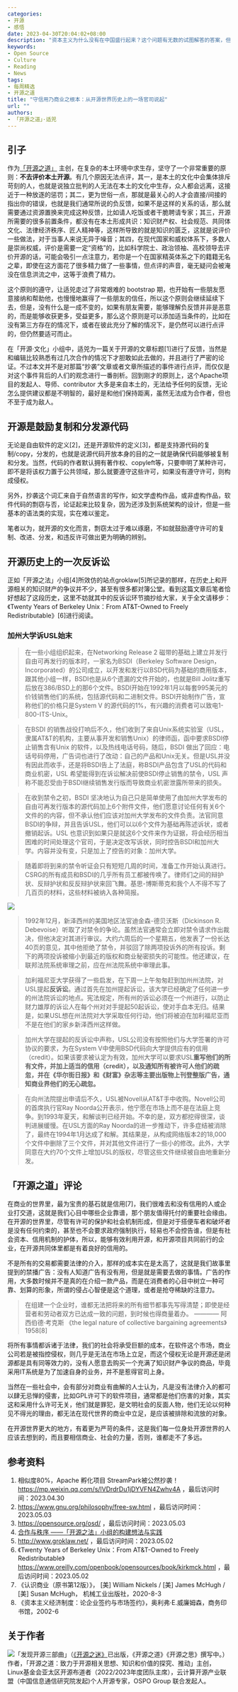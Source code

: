 ```yaml
---
categories:
- 开源
- 感悟
date: 2023-04-30T20:04:02+08:00
description: "资本主义为什么没有在中国盛行起来？这个问题有无数的试图解答的答案，但是历史是无法像计算机程序那样进行重演的，这也是科学不区分成功和失败，只有路径不同的原理所在。为什么那么多的开源项目失败了？作为非科学实验，我们需要紧盯着哪些成功的项目！它们在关键的决策方面做对了什么！当然这也不是否定了从失败中吸取教训，相反要更加强调和倡导。"
keywords:
- Open Source
- Culture
- Reading
- News
tags:
- 每周精选
- 开源之道
title: "守信用乃商业之根本：从开源世界历史上的一场官司说起"
url: ""
authors:
- 「开源之道」·适兕
---
```


## 引子

作为[「开源之道」](.) 主创，在复杂的本土环境中求生存，坚守了一个非常重要的原则：**不去评价本土开源**。有几个原因无法点评，其一，是本土的文化中会集体排斥苛刻的人，也就是说独立批判的人无法在本土的文化中生存，众人都会远离，这接近于一种放逐的惩罚；其二，更为世俗一点，那就是最关心的人才会直接/间接的指出你的错误，也就是我们通常所说的负反馈，如果不是这样的关系的话，那么就需要通过资源置换来完成这种反馈，比如请人吃饭或者干脆聘请专家；其三，开源所需要的很多前置条件，都没有在本土形成共识：知识财产权、社会规范、共同体文化、法律经济秩序、匠人精神等，这样所导致的就是知识的匮乏，这就是说评价一些做法，对于当事人来说无异于噪音；其四，在现代国家和威权体系下，多数人是崇尚权威，评价是需要一定“资格”的，比如科学院士、政治领袖、高校领导去评价开源的话，可能会吸引一点注意力，若你是一个在国家精英体系之下的籍籍无名之辈，即使在这方面花了很多精力做了一些事情，但点评的声音，毫无疑问会被淹没在信息洪流之中，这等于浪费了精力。

这个原则的遵守，让适兕走过了非常艰难的 bootstrap 期，也开始有一些朋友愿意接纳和帮助他，也慢慢地赢得了一些朋友的信任，所以这个原则会继续延续下去，但是，没有什么是一成不变的，如果有朋友需要，能够理解负反馈并非是恶意的，而是能够收获更多，受益更多，那么这个原则是可以添加适当条件的，比如在没有第三方存在的情况下，或者在彼此充分了解的情况下，是仍然可以进行点评的，但仍然要适可而止。

在「开源·文化」小组中，适兕为一篇关于开源的文章标题[1]进行了反馈，当然是和编辑比较熟悉有过几次合作的情况下才胆敢如此去做的，并且进行了严密的论证。不过本文并不是对那篇“抄袭”文章或者文章所描述的事件进行点评，而仅仅是对这个事件背后的人们的观念进行一番剖析。回到刚才的原则上，这个Apache项目的发起人、导师、contributor 大多是来自本土的，无法给予任何的反馈，无论怎么提供建议都是不明智的，最好是和他们保持距离，虽然无法成为合作者，但也不至于成为敌人。

## 开源是鼓励复制和分发源代码

无论是自由软件的定义[2]，还是开源软件的定义[3]，都是支持源代码的复制/copy，分发的，也就是说源代码开放本身的目的之一就是确保代码能够被复制和分发。当然，代码的作者默认拥有著作权、copyleft等，只要申明了某种许可，即不是将该权力置于公共领域，那么就要遵守这些许可，如果没有遵守许可，则构成侵权。

另外，抄袭这个词汇来自于自然语言的写作，如文学虚构作品，或非虚构作品，软件代码的剽窃与否，论证起来比较复杂，因为还涉及到系统架构的设计，但是一些基本的语法类的实现，实在难以鉴定。

笔者以为，就开源的文化而言，剽窃太过于难以琢磨，不如就鼓励遵守许可的复制、改进、分发，和违反许可做出更为明确的辨别。

## 开源历史上的一次反诉讼

正如「开源之法」小组[4]所效仿的站点groklaw[5]所记录的那样，在历史上和开源相关的知识财产的争议并不少，甚至有很多都对簿公堂。看到这篇文章后笔者恰好想起了这段历史，这里不妨就其中的反诉讼环节摘抄给大家，关于全文请移步：《Twenty Years of Berkeley Unix：From AT&T-Owned to Freely Redistributable》[6]进行阅读。

### 加州大学诉USL始末

> 在一些小组组织起来，在Networking Release 2 磁带的基础上建立并发行自由可再发行的版本时，一家名为BSDI（Berkeley Software Design，Incorporated）的公司成立，以开发和发行以BSD代码为基础的商用版本，跟其他小组一样，BSDI也是从6个遗漏的文件开始的，也就是Bill Jolitz重写后放在386/BSD上的那6个文件。BSDI开始在1992年1月以每套995美元的价钱销售他们的系统，包括源代码和二进制文件。BSDI开始制作广告，宣称他们的价格只是System V 的源代码的1%，有兴趣的消费者可以致电1-800-ITS-Unix。

> 在BSDI 的销售战役打响后不久，他们收到了来自Unix系统实验室（USL，隶属AT&T的机构，主要从事开发和销售Unix）的律师函，函中要求BSDI停止销售含有Unix 的软件，以及热线电话号码，随后，BSDI 做出了回应：电话号码停用，广告词也进行了改动：自己的产品和Unix无关。但是USL并没有因此而收手，还是将BSDI告上了法庭，称BSDI产品包含了USL的代码和商业机密，USL 希望能得到在诉讼解决前使BSDI停止销售的禁令，USL 声称不能忍受由于BSDI继续销售发行版而导致商业机密泄露所带来的损失。

> 在收到禁令之初，BSDI 坚决地认为自己只是简单使用了由加州大学发布的自由可再发行版本的源代码加上6个附件文件，他们愿意讨论任何有关6个文件的的内容，但不承认他们应该对加州大学发布的文件负责。法官同意BSDI的争辩，并且告诉USL，他们可以以6个文件为基础再陈述诉状，或者撤销起诉。USL 也意识到如果只是就这6个文件来作为证据，将会经历相当困难的时间处理这个官司，于是决定改写诉状，同时控告BSDI和加州大学。内容并没有变，只是加上了控告的对象：加州大学。

> 随着即将到来的禁令听证会只有短短几周的时间，准备工作开始认真进行。CSRG的所有成员和BSDI的几乎所有员工都被传唤了。律师们之间的辩护状、反辩护状和反反辩护状来回飞舞。基思-博斯蒂克和我个人不得不写了几百页的材料，这些材料被纳入各种简报。

![](https://i2.wp.com/klarasystems.com/wp-content/uploads/2020/10/small_history_of_freebsd_part2.png?fit=1000%2C417&ssl=1)

> 1992年12月，新泽西州的美国地区法官迪金森-德贝沃斯（Dickinson R. Debevoise）听取了对禁令的争论。虽然法官通常会立即对禁令请求作出裁决，但他决定对其进行审议。大约六周后的一个星期五，他发表了一份长达40页的意见，其中他拒绝了禁令，并驳回了除两项投诉外的所有投诉。剩下的两项投诉被缩小到最近的版权和商业秘密损失的可能性。他还建议，在联邦法院系统审理之前，应在州法院系统中审理此事。

> 加利福尼亚大学获得了一些启发，在下周一上午匆匆赶到加州州法院，对USL提起**反诉讼**。通过首先在加州提起诉讼，该大学已经确定了任何进一步的州法院诉讼的地点。宪法规定，所有州的诉讼必须在一个州进行，以防止财力雄厚的诉讼人在每个州对对手提起50起诉讼，使对手血本无归。结果是，如果USL想在州法院对大学采取任何行动，他们将被迫在加利福尼亚而不是在他们的家乡新泽西州这样做。

> 加州大学在提起的反诉讼中声称，USL公司没有按照他们与大学签署的许可协议的要求，为在System V中使用BSD代码向大学提供应有的信用（credit）。如果该要求被认定为有效，加州大学可以要求USL**重写他们的所有文件，并加上适当的信用（credit），以及通知所有被许可人他们的疏忽，并在《华尔街日报》和《财富》杂志等主要出版物上刊登整版广告，通知商业界他们的无心疏忽。**

> 在向州法院提出申请后不久，USL被Novell从AT&T手中收购。Novell公司的首席执行官Ray Noorda公开表示，他宁愿在市场上而不是在法庭上竞争。到1993年夏天，和解谈判已经开始。不幸的是，双方都挖得很深，谈判进展缓慢。在USL方面的Ray Noorda的进一步推动下，许多症结被消除了，最终在1994年1月达成了和解。其结果是，从构成网络版本2的18,000个文件中删除了三个文件，并对其他文件进行了一些小的修改。此外，大学同意在大约70个文件上增加USL的版权，尽管这些文件继续被自由地重新分发。

## 「开源之道」评论

在商业的世界里，最为宝贵的基石就是信用[7]，我们很难去和没有信用的人或企业打交道，这就是我们心目中哪些企业靠谱，那个朋友值得托付的重要社会缘由。在开源的世界里，尽管有许可的保护和社会机制形成，但是对于搭便车者和破坏者是没有任何约束的，甚至也不会要求政府强制执行，轻易也不会控告谁，但是有社会资本、信用机制的护体，所以，能够有效利用开源，和开源项目共同前行的企业，在开源共同体里都是有着良好的信用的。

不是所有的交易都需要法律的介入，那样的成本实在是太高了，这就是我们故事里提到的禁播广告：没有人知道广告有没有用，但是就是需要去做的事情。广告的作用，大多数时候并不是真的在介绍一款产品，而是在消费者的心目中树立一种可靠、划算的形象，所谓的侵占心智便是这个道理，或者是抢夺稀缺的注意力。

> 在组建一个企业时，谁都无法把将来的所有细节都事先写得清楚；即使是经营者和劳动者双方已达成一致的问题，到时候也得商量着办。
>   ———— 阿西伯德·考克斯 《the legal nature of collective bargaining agreements》1958[8]

将所有事情都诉诸于法律，我们的社会将承受巨额的成本，在软件这个市场，商业公司若是被指控侵权，则几乎是无法在市场上立足，而这个侵权无论是开源还是闭源都是具有同等效力的，没有人愿意去购买一个充满了知识财产争议的商品，毕竟采用IT系统是为了加速自身的业务，并不是惹得官司上身。

当然在一些社会中，会有部分对商业有曲解的人士认为，凡是没有法律介入的都可以肆无忌惮的侵害，比如GPL许可下的软件项目，通常都是他们伤害的对象，其实这和采用什么许可无关，他们就是罪犯，是文明社会的反面人物，他们无论以何种见不得光的理由，都无法在现代世界的商业中立足，是应该被排除和流放的对象。

在开源世界更大的地方，有着更为严苛的条件，这是我们每一位身处开源世界的人应该去想到的，而且要相信商业、社会的力量，否则，谁都走不了多远。

## 参考资料

1. 相似度80%，Apache 孵化项目 StreamPark被公然抄袭！ https://mp.weixin.qq.com/s/lVDrdrDu1jDYVFN4Zwhv4A ，最后访问时间：2023.04.30
2. https://www.gnu.org/philosophy/free-sw.html  ，最后访问时间：2023.05.03
3. https://opensource.org/osd/  ，最后访问时间：2023.05.03
4. [合作与秩序 ——「开源之法」小组的构建想法与实践](posts/os-license-and-copyleft/build-os-licensing-workgroup/)
5. http://www.groklaw.net/ ，最后访问时间：2023.05.02
6. 《Twenty Years of Berkeley Unix：From AT&T-Owned to Freely Redistributable》 https://www.oreilly.com/openbook/opensources/book/kirkmck.html ，最后访问时间：2023.05.02
7. 《认识商业（原书第12版）》， [美] William Nickels / [美] James McHugh / [美] Susan McHugh， 机械工业出版社，2020-8-3 
8.  《资本主义经济制度：论企业签约与市场签约》，奥利弗·E.威廉姆森，商务印书馆，2002-6

## 关于作者

![](/public/kuosi-face-of-os.png)「发现开源三部曲」（[《开源之迷》](posts/book-of-open-source/the-fascinating-of-open-source/)已出版，《开源之道》《开源之思》撰写中。）作者，「开源之道：致力于开源相关思想、知识和价值的探究、推动」主创，Linux基金会亚太区开源布道者（2022/2023年度团队主席），云计算开源产业联盟（中国信息通信研究院发起)个人开源专家，OSPO Group 联合发起人。